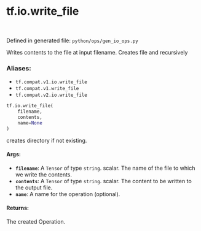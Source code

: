 <div itemscope itemtype="http://developers.google.com/ReferenceObject">
<meta itemprop="name" content="tf.io.write_file" />
<meta itemprop="path" content="Stable" />
</div>

# tf.io.write_file

<!-- Insert buttons -->

<table class="tfo-notebook-buttons tfo-api" align="left">
</table>

Defined in generated file: `python/ops/gen_io_ops.py`



<!-- Start diff -->
Writes contents to the file at input filename. Creates file and recursively

### Aliases:

* `tf.compat.v1.io.write_file`
* `tf.compat.v1.write_file`
* `tf.compat.v2.io.write_file`


``` python
tf.io.write_file(
    filename,
    contents,
    name=None
)
```



<!-- Placeholder for "Used in" -->

creates directory if not existing.

#### Args:


* <b>`filename`</b>: A `Tensor` of type `string`.
  scalar. The name of the file to which we write the contents.
* <b>`contents`</b>: A `Tensor` of type `string`.
  scalar. The content to be written to the output file.
* <b>`name`</b>: A name for the operation (optional).


#### Returns:

The created Operation.
